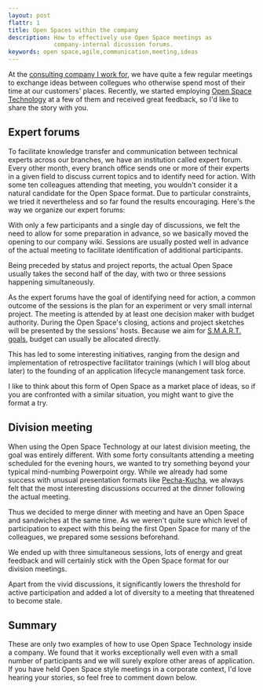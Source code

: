 ```yaml
---
layout: post
flattr: 1
title: Open Spaces within the company
description: How to effectively use Open Space meetings as
             company-internal dicussion forums.
keywords: open space,agile,communication,meeting,ideas
---
```

At the [consulting company I work
for](http://www.opitz-consulting.com), we have quite a few regular
meetings to exchange ideas between collegues who otherwise spend most
of their time at our customers' places.
Recently, we started employing [Open Space
Technology](http://www.openspaceworld.org/) at a few of them and
received great feedback, so I'd like to share the story with you.

## Expert forums
To facilitate knowledge transfer and communication between technical
experts across our branches, we have an institution called expert
forum. Every other month, every branch office sends one or more of
their experts in a given field to discuss current topics and to
identify need for action.
With some ten colleagues attending that meeting, you wouldn't consider
it a natural candidate for the Open Space format. Due to particular
constraints, we tried it nevertheless and so far found the results
encouraging. Here's the way we organize our expert forums:

With only a few participants and a single day of discussions, we felt
the need to allow for some preparation in advance, so we basically
moved the opening to our company wiki. Sessions are usually posted
well in advance of the actual meeting to facilitate identification of
additional participants.

Being preceded by status and project reports, the actual Open Space
usually takes the second half of the day, with two or three sessions
happening simultaneously.

As the expert forums have the goal of identifying need for action, a
common outcome of the sessions is the plan for an experiment or very
small internal project. The meeting is attended by at least one
decision maker with budget authority. During the Open Space's closing,
actions and project sketches will be presented by the sessions'
hosts. Because we aim for
[S.M.A.R.T. goals](http://www.goal-setting-guide.com/goal-setting-tutorials/smart-goal-setting),
budget can usually be allocated directly.

This has led to some interesting initiatives, ranging from the design
and implementation of retrospective facilitator trainings (which I
will blog about later) to the founding of an application lifecycle
manangement task force.

I like to think about this form of Open Space as a market place of
ideas, so if you are confronted with a similar situation, you might
want to give the format a try.

## Division meeting
When using the Open Space Technology at our latest division meeting,
the goal was entirely different. With some forty consultants attending
a meeting scheduled for the evening hours, we wanted to try something
beyond your typical mind-numbing Powerpoint orgy. While we already had
some success with unusual presentation formats like
[Pecha-Kucha](http://www.pecha-kucha.org/), we always felt that the
most interesting discussions occurred at the dinner following the
actual meeting.

Thus we decided to merge dinner with meeting and have an Open Space
and sandwiches at the same time. As we weren't quite sure which level
of participation to expect with this being the first Open Space for
many of the colleagues, we prepared some sessions beforehand.

We ended up with three simultaneous sessions, lots of energy and great
feedback and will certainly stick with the Open Space format for our
division meetings.

Apart from the vivid discussions, it significantly lowers the
threshold for active participation and added a lot of diversity to a
meeting that threatened to become stale.

## Summary
These are only two examples of how to use Open Space Technology inside
a company. We found that it works exceptionally well even with a small
number of participants and we will surely explore other areas of
application. If you have held Open Space style meetings in a corporate
context, I'd love hearing your stories, so feel free to comment down
below.
